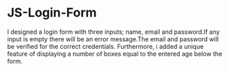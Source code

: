 # JS-Login-Form
I designed a login form with three inputs; name, email and password.If any input is empty there will be an error message.The email and password will be verified for the correct credentials. Furthermore, i added a unique feature of displaying a number of boxes equal to the entered age below the form.
